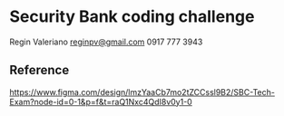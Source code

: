 # Security Bank coding challenge

Regin Valeriano
reginpv@gmail.com
0917 777 3943

## Reference
https://www.figma.com/design/lmzYaaCb7mo2tZCCssl9B2/SBC-Tech-Exam?node-id=0-1&p=f&t=raQ1Nxc4QdI8v0y1-0